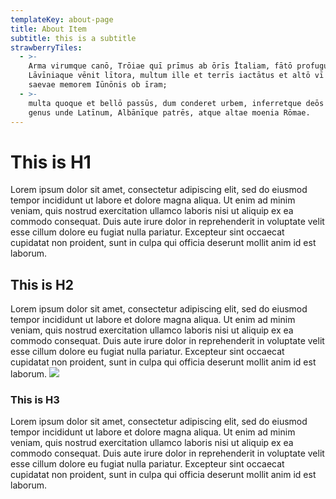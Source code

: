 ```yaml
---
templateKey: about-page
title: About Item
subtitle: this is a subtitle
strawberryTiles:
  - >-
    Arma virumque canō, Trōiae quī prīmus ab ōrīs Ītaliam, fātō profugus,
    Lāvīniaque vēnit lītora, multum ille et terrīs iactātus et altō vī superum
    saevae memorem Iūnōnis ob īram;
  - >-
    multa quoque et bellō passūs, dum conderet urbem, inferretque deōs Latiō,
    genus unde Latīnum, Albānīque patrēs, atque altae moenia Rōmae.
---
```


# This is H1
Lorem ipsum dolor sit amet, consectetur adipiscing elit, sed do eiusmod tempor incididunt ut labore et dolore magna aliqua. Ut enim ad minim veniam, quis nostrud exercitation ullamco laboris nisi ut aliquip ex ea commodo consequat. Duis aute irure dolor in reprehenderit in voluptate velit esse cillum dolore eu fugiat nulla pariatur. Excepteur sint occaecat cupidatat non proident, sunt in culpa qui officia deserunt mollit anim id est laborum.
## This is H2
Lorem ipsum dolor sit amet, consectetur adipiscing elit, sed do eiusmod tempor incididunt ut labore et dolore magna aliqua. Ut enim ad minim veniam, quis nostrud exercitation ullamco laboris nisi ut aliquip ex ea commodo consequat. Duis aute irure dolor in reprehenderit in voluptate velit esse cillum dolore eu fugiat nulla pariatur. Excepteur sint occaecat cupidatat non proident, sunt in culpa qui officia deserunt mollit anim id est laborum.
![](/img/strawberry.jpg)
### This is H3
Lorem ipsum dolor sit amet, consectetur adipiscing elit, sed do eiusmod tempor incididunt ut labore et dolore magna aliqua. Ut enim ad minim veniam, quis nostrud exercitation ullamco laboris nisi ut aliquip ex ea commodo consequat. Duis aute irure dolor in reprehenderit in voluptate velit esse cillum dolore eu fugiat nulla pariatur. Excepteur sint occaecat cupidatat non proident, sunt in culpa qui officia deserunt mollit anim id est laborum.
